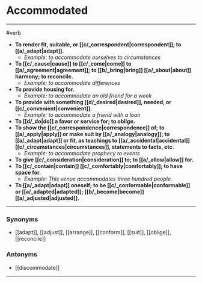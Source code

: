 # Accommodated
---
#verb
- **To render fit, suitable, or [[c/_correspondent|correspondent]]; to [[a/_adapt|adapt]].**
	- _Example: to accommodate ourselves to circumstances_
- **To [[c/_cause|cause]] to [[c/_come|come]] to [[a/_agreement|agreement]]; to [[b/_bring|bring]] [[a/_about|about]] harmony; to reconcile.**
	- _Example: to accommodate differences_
- **To provide housing for.**
	- _Example: to accommodate an old friend for a week_
- **To provide with something [[d/_desired|desired]], needed, or [[c/_convenient|convenient]].**
	- _Example: to accommodate a friend with a loan_
- **To [[d/_do|do]] a favor or service for; to oblige.**
- **To show the [[c/_correspondence|correspondence]] of; to [[a/_apply|apply]] or make suit by [[a/_analogy|analogy]]; to [[a/_adapt|adapt]] or fit, as teachings to [[a/_accidental|accidental]] [[c/_circumstances|circumstances]], statements to facts, etc.**
	- _Example: to accommodate prophecy to events_
- **To give [[c/_consideration|consideration]] to; to [[a/_allow|allow]] for.**
- **To [[c/_contain|contain]] [[c/_comfortably|comfortably]]; to have space for.**
	- _Example: This venue accommodates three hundred people._
- **To [[a/_adapt|adapt]] oneself; to be [[c/_conformable|conformable]] or [[a/_adapted|adapted]]; [[b/_become|become]] [[a/_adjusted|adjusted]].**
---
### Synonyms
- [[adapt]], [[adjust]], [[arrange]], [[conform]], [[suit]], [[oblige]], [[reconcile]]
### Antonyms
- [[discommodate]]
---
